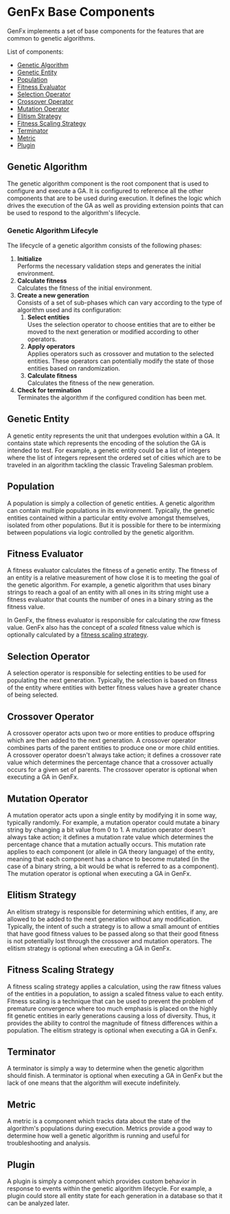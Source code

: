 # GenFx Base Components

GenFx implements a set of base components for the features that are common to genetic algorithms.

List of components:
* [Genetic Algorithm](#genetic-algorithm)
* [Genetic Entity](#genetic-entity)
* [Population](#population)
* [Fitness Evaluator](#fitness-evaluator)
* [Selection Operator](#selection-operator)
* [Crossover Operator](#crossover-operator)
* [Mutation Operator](#mutation-operator)
* [Elitism Strategy](#elitism-strategy)
* [Fitness Scaling Strategy](#fitness-scaling-strategy)
* [Terminator](#terminator)
* [Metric](#metric)
* [Plugin](#plugin)

## Genetic Algorithm
The genetic algorithm component is the root component that is used to configure and execute a GA. It is configured to reference all the other components that are to be used during execution. It defines the logic which drives the execution of the GA as well as providing extension points that can be used to respond to the algorithm's lifecycle.

### Genetic Algorithm Lifecyle
The lifecycle of a genetic algorithm consists of the following phases:
1. **Initialize**  
   Performs the necessary validation steps and generates the initial environment.
2. **Calculate fitness**  
   Calculates the fitness of the initial environment.
3. **Create a new generation**  
   Consists of a set of sub-phases which can vary according to the type of algorithm used and its configuration:
   1. **Select entities**  
      Uses the selection operator to choose entities that are to either be moved to the next generation or modified according to other operators.
   2. **Apply operators**  
      Applies operators such as crossover and mutation to the selected entities.  These operators can potentially modify the state of those entities based on randomization.
   3. **Calculate fitness**  
      Calculates the fitness of the new generation.
4. **Check for termination**  
   Terminates the algorithm if the configured condition has been met.

## Genetic Entity
A genetic entity represents the unit that undergoes evolution within a GA.  It contains state which represents the encoding of the solution the GA is intended to test.  For example, a genetic entity could be a list of integers where the list of integers represent the ordered set of cities which are to be traveled in an algorithm tackling the classic Traveling Salesman problem.

## Population
A population is simply a collection of genetic entities.  A genetic algorithm can contain multiple populations in its environment. Typically, the genetic entities contained within a particular entity evolve amongst themselves, isolated from other populations.  But it is possible for there to be intermixing between populations via logic controlled by the genetic algorithm.

## Fitness Evaluator
 A fitness evaluator calculates the fitness of a genetic entity. The fitness of an entity is a relative measurement of how close it is to meeting the goal of the genetic algorithm.  For example, a genetic algorithm that uses binary strings to reach a goal of an entity with all ones in its string might use a fitness evaluator that counts the number of ones in a binary string as the fitness value.

 In GenFx, the fitness evaluator is responsible for calculating the _raw_ fitness value. GenFx also has the concept of a _scaled_ fitness value which is optionally calculated by a [fitness scaling strategy](#fitness-scaling-strategy).

 ## Selection Operator
 A selection operator is responsible for selecting entities to be used for populating the next generation. Typically, the selection is based on fitness of the entity where entities with better fitness values have a greater chance of being selected.

 ## Crossover Operator
 A crossover operator acts upon two or more entities to produce offspring which are then added to the next generation.  A crossover operator combines parts of the parent entities to produce one or more child entities.  A crossover operator doesn't always take action; it defines a crossover rate value which determines the percentage chance that a crossover actually occurs for a given set of parents. The crossover operator is optional when executing a GA in GenFx.

 ## Mutation Operator
 A mutation operator acts upon a single entity by modifying it in some way, typically randomly.  For example, a mutation operator could mutate a binary string by changing a bit value from 0 to 1. A mutation operator doesn't always take action; it defines a mutation rate value which determines the percentage chance that a mutation actually occurs.  This mutation rate applies to each component (or allele in GA theory language) of the entity, meaning that each component has a chance to become mutated (in the case of a binary string, a bit would be what is referred to as a component). The mutation operator is optional when executing a GA in GenFx.

 ## Elitism Strategy
 An elitism strategy is responsible for determining which entities, if any, are allowed to be added to the next generation without any modification. Typically, the intent of such a strategy is to allow a small amount of entities that have good fitness values to be passed along so that their good fitness is not potentially lost through the crossover and mutation operators. The elitism strategy is optional when executing a GA in GenFx.

 ## Fitness Scaling Strategy
 A fitness scaling strategy applies a calculation, using the raw fitness values of the entities in a population, to assign a scaled fitness value to each entity. Fitness scaling is a technique that can be used to prevent the problem of premature convergence where too much emphasis is placed on the highly fit genetic entities in early generations causing a loss of diversity. Thus, it provides the ability to control the magnitude of fitness differences within a population. The elitism strategy is optional when executing a GA in GenFx.

 ## Terminator
 A terminator is simply a way to determine when the genetic algorithm should finish. A terminator is optional when executing a GA in GenFx but the lack of one means that the algorithm will execute indefinitely.

 ## Metric
 A metric is a component which tracks data about the state of the algorithm's populations during execution.  Metrics provide a good way to determine how well a genetic algorithm is running and useful for troubleshooting and analysis.

 ## Plugin
 A plugin is simply a component which provides custom behavior in response to events within the genetic algorithm lifecycle.  For example, a plugin could store all entity state for each generation in a database so that it can be analyzed later.
